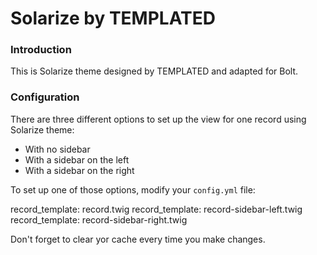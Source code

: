 Solarize by TEMPLATED 
===================

### Introduction

This is Solarize theme designed by TEMPLATED and adapted for Bolt.

### Configuration

There are three different options to set up the view for one record using Solarize theme:

- With no sidebar 
- With a sidebar on the left
- With a sidebar on the right

To set up one of those options, modify your `config.yml` file:

record_template: record.twig
record_template: record-sidebar-left.twig
record_template: record-sidebar-right.twig 

Don't forget to clear yor cache every time you make changes.





